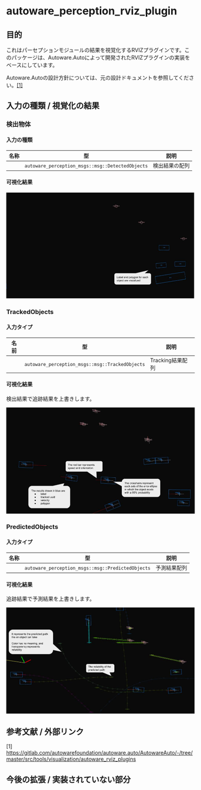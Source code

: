 # autoware_perception_rviz_plugin

## 目的

これはパーセプションモジュールの結果を視覚化するRVIZプラグインです。このパッケージは、Autoware.Autoによって開発されたRVIZプラグインの実装をベースにしています。

Autoware.Autoの設計方針については、元の設計ドキュメントを参照してください。[[1]](https://gitlab.com/autowarefoundation/autoware.auto/AutowareAuto/-/blob/master/src/tools/visualization/autoware_rviz_plugins)

<!-- パッケージの目的を記述し、その機能について簡単に説明します。

例:
  {package_name}は障害物を避けるための経路を計画するパッケージです。
  この機能は、障害物のフィルタリングと経路の最適化という2つの手順で構成されています。
-->

## 入力の種類 / 視覚化の結果

### 検出物体

#### 入力の種類

| 名称 | 型                                                   | 説明                |
| ---- | ---------------------------------------------------- | --------------------- |
|      | `autoware_perception_msgs::msg::DetectedObjects` | 検出結果の配列         |

#### 可視化結果

![detected-object-visualization-description](./images/detected-object-visualization-description.jpg)

### TrackedObjects

#### 入力タイプ

| 名前 | 型 | 説明 |
|---|---|---|
| | `autoware_perception_msgs::msg::TrackedObjects` | Tracking結果配列 |

#### 可視化結果

検出結果で追跡結果を上書きします。

![tracked-object-visualization-description](./images/tracked-object-visualization-description.jpg)

### PredictedObjects

#### 入力タイプ

| 名称 | 型 | 説明 |
|---|---|---|
|      | `autoware_perception_msgs::msg::PredictedObjects` | 予測結果配列 |

#### 可視化結果

追跡結果で予測結果を上書きします。

![predicted-object-visualization-description](./images/predicted-object-visualization-description.jpg)

## 参考文献 / 外部リンク

[1] <https://gitlab.com/autowarefoundation/autoware.auto/AutowareAuto/-/tree/master/src/tools/visualization/autoware_rviz_plugins>

## 今後の拡張 / 実装されていない部分

